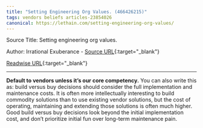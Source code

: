 ```yaml
---
title: "Setting Engineering Org Values. (466426215)"
tags: vendors beliefs articles-23854026
canonical: https://lethain.com/setting-engineering-org-values/
---
```


Source Title: Setting engineering org values.

Author: Irrational Exuberance - [Source URL](https://lethain.com/setting-engineering-org-values/){:target="_blank"}

[Readwise URL](https://readwise.io/open/466426215){:target="_blank"}

---

**Default to vendors unless it’s our core competency.** You can also write this as: build versus buy decisions should consider the full implementation and maintenance costs. It is often more intellectually interesting to build commodity solutions than to use existing vendor solutions, but the cost of operating, maintaining and extending those solutions is often much higher. Good build versus buy decisions look beyond the initial implementation cost, and don’t prioritize initial fun over long-term maintenance pain.
